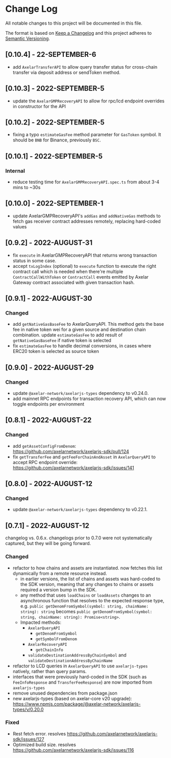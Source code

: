 # Change Log

All notable changes to this project will be documented in this file.

The format is based on [Keep a Changelog](http://keepachangelog.com/)
and this project adheres to [Semantic Versioning](http://semver.org/).

## [0.10.4] - 22-SEPTEMBER-6

- add `AxelarTransferAPI` to allow query transfer status for cross-chain transfer via deposit address or sendToken method.

## [0.10.3] - 2022-SEPTEMBER-5

- update the `AxelarGMPRecoveryAPI` to allow for rpc/lcd endpoint overrides in constructor for the API

## [0.10.2] - 2022-SEPTEMBER-5

- fixing a typo `estimateGasFee` method parameter for `GasToken` symbol. It should be `BNB` for Binance, previously `BSC`.

## [0.10.1] - 2022-SEPTEMBER-5

### Internal

- reduce testing time for `AxelarGMPRecoveryAPI.spec.ts` from about 3-4 mins to ~30s

## [0.10.0] - 2022-SEPTEMBER-1

- update AxelarGMPRecoveryAPI's `addGas` and `addNativeGas` methods to fetch gas receiver contract addresses remotely, replacing hard-coded values

## [0.9.2] - 2022-AUGUST-31

- fix `execute` in AxelarGMPRecoveryAPI that returns wrong transaction status in some case.
- accept `txLogIndex` (optional) to `execute` function to execute the right contract call which is needed when there're multiple `ContractCallWithToken` or `ContractCall` events emitted by Axelar Gateway contract associated with given transaction hash.

## [0.9.1] - 2022-AUGUST-30

### Changed

- add `getNativeGasBaseFee` to AxelarQueryAPI. This method gets the base fee in native token wei for a given source and destination chain combination. update `estimateGasFee` to add result of `getNativeGasBaseFee` if native token is selected
- fix `estimateGasFee` to handle decimal conversions, in cases where ERC20 token is selected as source token

## [0.9.0] - 2022-AUGUST-29

### Changed

- update `@axelar-network/axelarjs-types` dependency to v0.24.0.
- add mainnet RPC endpoints for transaction recovery API, which can now toggle endpoints per environment

## [0.8.1] - 2022-AUGUST-22

### Changed

- add `getAssetConfigFromDenom`: https://github.com/axelarnetwork/axelarjs-sdk/pull/124
- fix `getTransferFee` and `getFeeForChainAndAsset` in `AxelarQueryAPI` to accept RPC endpoint override: https://github.com/axelarnetwork/axelarjs-sdk/issues/141

## [0.8.0] - 2022-AUGUST-12

### Changed

- update `@axelar-network/axelarjs-types` dependency to v0.22.1.

## [0.7.1] - 2022-AUGUST-12

changelog vs. 0.6.x. changelogs prior to 0.7.0 were not systematically captured, but they will be going forward.

### Changed

- refactor to how chains and assets are instantiated. now fetches this list dynamically from a remote resource instead.
  - in earlier versions, the list of chains and assets was hard-coded to the SDK version, meaning that any changes to chains or assets required a version bump in the SDK.
  - any method that uses `loadChains` or `loadAssets` changes to an asynchronous function that resolves to the expected response type, e.g. `public getDenomFromSymbol(symbol: string, chainName: string): string` becomes `public getDenomFromSymbol(symbol: string, chainName: string): Promise<string>`.
  - Impacted methods:
    - `AxelarQueryAPI`
      - `getDenomFromSymbol`
      - `getSymbolFromDenom`
    - `AxelarRecoveryAPI`
      - `getChainInfo`
    - `validateDestinationAddressByChainSymbol` and `validateDestinationAddressByChainName`
- refactor to LCD queries in `AxelarQueryAPI` to use `axelarjs-types` natively, rather than query params.
- interfaces that were previously hard-coded in the SDK (such as `FeeInfoResponse` and `TransferFeeResponse`) are now imported from `axelarjs-types`
- remove unused dependencies from package.json
- new axelarjs-types (based on axelar-core v20 upgrade): https://www.npmjs.com/package/@axelar-network/axelarjs-types/v/0.20.0

### Fixed

- Rest fetch error. resolves https://github.com/axelarnetwork/axelarjs-sdk/issues/127
- Optimized build size. resolves https://github.com/axelarnetwork/axelarjs-sdk/issues/116
